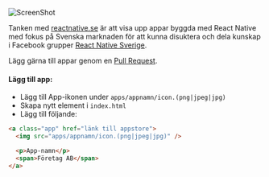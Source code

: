 ![ScreenShot](http://reactnative.se/screenshot.png)

Tanken med [reactnative.se](https://reactnative.se) är att visa upp appar byggda med React Native med fokus på Svenska marknaden för att kunna disuktera och dela kunskap i Facebook grupper [React Native Sverige](https://www.facebook.com/groups/1227159674003533/).

Lägg gärna till appar genom en [Pull Request](https://github.com/pontusab/reactnative.se/pulls).

#### Lägg till app:
* Lägg till App-ikonen under `apps/appnamn/icon.(png|jpeg|jpg)`
* Skapa nytt element i `index.html`
* Lägg till följande:

```html
<a class="app" href="länk till appstore">
  <img src="apps/appnamn/icon.(png|jpeg|jpg)" />

  <p>App-namn</p>
  <span>Företag AB</span>
</a>
```
